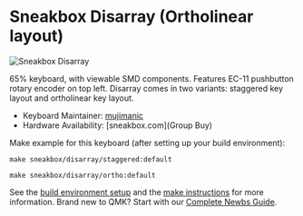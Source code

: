 # Sneakbox Disarray (Ortholinear layout)

  ![Sneakbox Disarray](https://i.imgur.com/a/Kbj6tV7)

65% keyboard, with viewable SMD components. Features EC-11 pushbutton rotary encoder on top left. Disarray comes in two variants: staggered key layout and ortholinear key layout.

* Keyboard Maintainer: [mujimanic](https://github.com/SneakboxKB)
* Hardware Availability: [sneakbox.com](Group Buy)

Make example for this keyboard (after setting up your build environment):

    make sneakbox/disarray/staggered:default

    make sneakbox/disarray/ortho:default

See the [build environment setup](https://docs.qmk.fm/#/getting_started_build_tools) and the [make instructions](https://docs.qmk.fm/#/getting_started_make_guide) for more information. Brand new to QMK? Start with our [Complete Newbs Guide](https://docs.qmk.fm/#/newbs).
